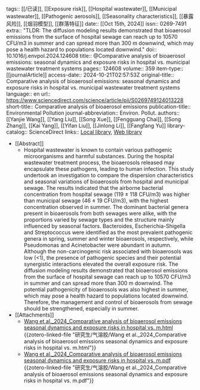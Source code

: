 tags:: [[/已读]], [[Exposure risk]], [[Hospital wastewater]], [[Municipal wastewater]], [[Pathogenic aerosols]], [[Seasonality characteristics]], [[暴露风险]], [[烟羽模型]], [[群落特征]]
date:: [[Oct 15th, 2024]]
issn:: 0269-7491
extra:: "TLDR: The diffusion modeling results demonstrated that bioaerosol emissions from the surface of hospital sewage can reach up to 10570 CFU/m3 in summer and can spread more than 300 m downwind, which may pose a health hazard to populations located downwind."
doi:: 10.1016/j.envpol.2024.124608
title:: @Comparative analysis of bioaerosol emissions: seasonal dynamics and exposure risks in hospital vs. municipal wastewater treatment systems
pages:: 124608
volume:: 359
item-type:: [[journalArticle]]
access-date:: 2024-10-21T02:57:53Z
original-title:: Comparative analysis of bioaerosol emissions: seasonal dynamics and exposure risks in hospital vs. municipal wastewater treatment systems
language:: en
url:: https://www.sciencedirect.com/science/article/pii/S0269749124013228
short-title:: Comparative analysis of bioaerosol emissions
publication-title:: Environmental Pollution
journal-abbreviation:: Environ. Pollut.
authors:: [[Yanjie Wang]], [[Yang Liu]], [[Song Xue]], [[Fengguang Chai]], [[Song Zhang]], [[Kai Yang]], [[Yifan Liu]], [[Jinlong Li]], [[Fangfang Yu]]
library-catalog:: ScienceDirect
links:: [Local library](zotero://select/library/items/YS99V5KM), [Web library](https://www.zotero.org/users/14278722/items/YS99V5KM)

- [[Abstract]]
	- Hospital wastewater is known to contain various pathogenic microorganisms and harmful substances. During the hospital wastewater treatment process, the bioaerosols released may encapsulate these pathogens, leading to human infection. This study undertook an investigation to compare the dispersion characteristics and seasonal variations of bioaerosols from hospital and municipal sewage. The results indicated that the airborne bacterial concentration from hospital sewage (119 ± 118 CFU/m3) was higher than municipal sewage (46 ± 19 CFU/m3), with the highest concentration observed in summer. The dominant bacterial genera present in bioaerosols from both sewages were alike, with the proportions varied by sewage types and the structure mainly influenced by seasonal factors. Bacteroides, Escherichia-Shigella and Streptococcus were identified as the most prevalent pathogenic genera in spring, summer and winter bioaerosols, respectively, while Pseudomonas and Acinetobacter were abundant in autumn. Although the non-carcinogenic risk associated with bioaerosols was low (<1), the presence of pathogenic species and their potential synergistic interactions elevated the overall exposure risk. The diffusion modeling results demonstrated that bioaerosol emissions from the surface of hospital sewage can reach up to 10570 CFU/m3 in summer and can spread more than 300 m downwind. The potential pathogenicity of bioaerosols was also highest in summer, which may pose a health hazard to populations located downwind. Therefore, the management and control of bioaerosols from sewage should be strengthened, especially in summer.
- [[Attachments]]
	- [Wang et al._2024_Comparative analysis of bioaerosol emissions seasonal dynamics and exposure risks in hospital vs. m.html](zotero://select/library/items/RHR9T9R2) {{zotero-linked-file "研究生/气溶胶/Wang et al._2024_Comparative analysis of bioaerosol emissions seasonal dynamics and exposure risks in hospital vs. m.html"}}
	- [Wang et al._2024_Comparative analysis of bioaerosol emissions seasonal dynamics and exposure risks in hospital vs. m.pdf](zotero://select/library/items/X7K539M9) {{zotero-linked-file "研究生/气溶胶/Wang et al._2024_Comparative analysis of bioaerosol emissions seasonal dynamics and exposure risks in hospital vs. m.pdf"}}
